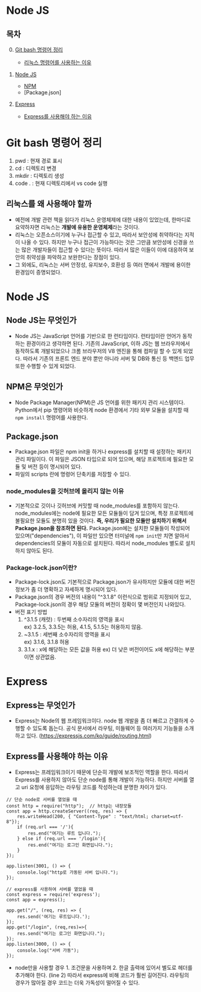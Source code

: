 # Node JS

## 목차
0. [Git bash 명령어 정리](#Git-bash-명령어-정리)
    - [리눅스 명령어를 사용하는 이유](#리눅스를-왜-사용해야-할까)
1. [Node JS](#node-js는-무엇인가)
    - [NPM](#npm은-무엇인가)
    - [Package.json]

2. [Express](#express는-무엇인가)
    - [Express를 사용해야 하는 이유](#express를-사용해야-하는-이유)


# Git bash 명령어 정리
1. pwd : 현재 경로 표시
2. cd : 디렉토리 변경
3. mkdir : 디렉토리 생성
4. code . : 현재 디렉토리에서 vs code 실행

## 리눅스를 왜 사용해야 할까
- 예전에 개발 관련 책을 읽다가 리눅스 운영체제에 대한 내용이 있었는데, 한마디로 요약하자면 리눅스는 **개발에 유용한 운영체제**라는 것이다.
- 리눅스는 오픈소스이기에 누구나 접근할 수 있고, 따라서 보안성에 취약하다는 지적이 나올 수 있다. 하지만 누구나 접근이 가능하다는 것은 그만큼 보안성에 신경을 쓰는 많은 개발자들이 접근할 수 있다는 뜻이다. 따라서 많은 이들이 이에 대응하여 보안의 취약성을 파악하고 보완한다는 장점이 있다.
- 그 외에도, 리눅스는 서버 안정성, 유지보수, 호환성 등 여러 면에서 개발에 용이한 환경임이 증명되었다.

# Node JS
## Node JS는 무엇인가
- Node JS는 JavaScript 언어를 기반으로 한 런타임이다. 런타임이란 언어가 동작하는 환경이라고 생각하면 된다. 기존의 JavaScript, 이하 JS는 웹 브라우저에서 동작하도록 개발되었으나 크롬 브라우저의 V8 엔진을 통해 컴파일 할 수 있게 되었다. 따라서 기존의 프론트 엔드 분야 뿐만 아니라 서버 및 DB와 통신 등 백엔드 업무 또한 수행할 수 있게 되었다.

## NPM은 무엇인가
- Node Package Manager(NPM)은 JS 언어를 위한 패키지 관리 시스템이다. Python에서 pip 명령어와 비슷하게 node 환경에서 기타 외부 모듈을 설치할 때 `npm install` 명령어를 사용한다.

## Package.json
- Package.json 파일은 npm init을 하거나 express를 설치할 때 설정하는 패키지 관리 파일이다. 이 파일은 JSON 타입으로 되어 있으며, 해당 프로젝트에 필요한 모듈 및 버전 등이 명시되어 있다.
- 파일의 scripts 란에 명령어 단축키를 저장할 수 있다.
### node_modules을 깃허브에 올리지 않는 이유
- 기본적으로 깃이나 깃허브에 커밋할 때 node_modules를 포함하지 않는다. node_modules에는 node에 필요한 모든 모듈들이 담겨 있으며, 특정 프로젝트에 불필요한 모듈도 분명히 있을 것이다. **즉, 우리가 필요한 모듈만 설치하기 위해서 Package.json을 참조하면 된다.** Package.json에는 설치한 모듈들이 작성되어 있으며("dependencies"), 이 파일만 있으면 터미널에 `npm init`만 치면 알아서 dependencies의 모듈이 자동으로 설치된다. 따라서 node_modules 별도로 설치하지 않아도 된다.
### Package-lock.json이란?
- Package-lock.json도 기본적으로 Package.json가 유사하지만 모듈에 대한 버전 정보가 좀 더 명확하고 자세하게 명시되어 있다.
- Package.json의 경우 버전의 내용이 "^3.1.8" 이런식으로 범위로 지정되어 있고, Package-lock.json의 경우 해당 모듈의 버전이 정확이 몇 버전인지 나와있다.
- 버전 표기 방법
    1. ^3.1.5 (캐럿) : 두번째 소수자리의 영역을 표시\
    ex) 3.2.5, 3.3.5는 허용, 4.1.5, 5.1.5는 허용하지 않음.
    2. ~3.1.5 : 세번째 소수자리의 영역을 표시\
    ex) 3.1.6, 3.1.8 허용
    3. 3.1.x : x에 해당하는 모든 값을 허용
    ex) 더 낮은 버전이어도 x에 해당하는 부분이면 상관없음.
















# Express
## Express는 무엇인가
- Express는 Node의 웹 프레임워크이다. node 웹 개발을 좀 더 빠르고 간결하게 수행할 수 있도록 돕는다. 공식 문서에서 라우팅, 미들웨어 등 여러가지 기능들을 소개하고 있다. (https://expressjs.com/ko/guide/routing.html)

## Express를 사용해야 하는 이유
- Express는 프레임워크이기 때문에 단순히 개발에 보조적인 역할을 한다. 따라서 Express를 사용하지 않아도 단순 node를 통해 개발이 가능하다. 하지만 서버를 열고 uri 요청에 응답하는 라우팅 코드를 작성하는데 분명한 차이가 있다.
```
// 단순 node로 서버를 열었을 때
const http = require("http");  // http는 내장모듈
const app = http.createServer((req, res) => {
    res.writeHead(200, { "Content-Type" : "text/html; charset=utf-8"});
    if (req.url === '/'){
        res.end("여기는 루트 입니다.");
    } else if (req.url === '/login'){
        res.end("여기는 로그인 화면입니다.");
    }
});

app.listen(3001, () => {
    console.log("http로 가동된 서버 입니다.");
});

```
```
// express를 사용하여 서버를 열었을 때
const express = require('express');
const app = express();

app.get("/", (req, res) => {
    res.send('여기는 루트입니다.');
});
app.get("/login", (req,res)=>{
    res.send("여기는 로그인 화면입니다.");
});
app.listen(3000, () => {
    console.log("서버 가동"); 
});
```
- node만을 사용할 경우 1. 조건문을 사용하며 2. 한글 출력에 있어서 별도로 헤더를 추가해야 한다. (line 2) 따라서 express에 비해 코드가 훨씬 길어진다. 라우팅의 경우가 많아질 경우 코드는 더욱 가독성이 떨어질 수 있다.


